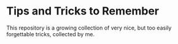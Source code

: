 # Tips and Tricks to Remember

This repository is a growing collection of very nice, but too easily forgettable tricks, collected by me.
